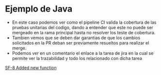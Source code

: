 # Ejemplo de Java
- En este caso podemos ver como el pipeline CI valida la cobertura de las pruebas unitarias del codigo, dando a entender que este no puede ser mergeado en la rama principal hasta no resolver los teste de cobertura.
- Tambien vemos que se deben dar garantias de que los cambios solicitados en la PR deban ser previamente resueltos para realizar el merge.
- Podemos ver en un comentario el enlace a la tarea de jira en la cual se permite ver la trazabilidad y todo los relacionado con dicha tarea

[SF-8 Added new function](https://github.com/SoftwareForgeDevelopers/java_app_example/pull/1)
